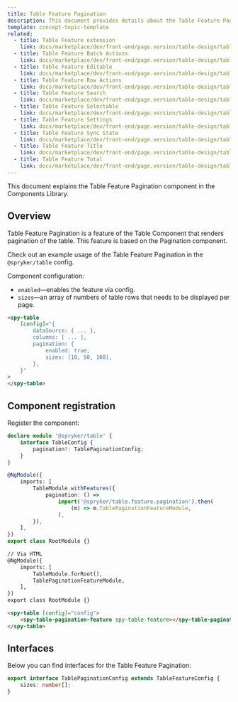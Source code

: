 ```yaml
---
title: Table Feature Pagination
description: This document provides details about the Table Feature Pagination component in the Components Library.
template: concept-topic-template
related:
  - title: Table Feature extension
    link: docs/marketplace/dev/front-end/page.version/table-design/table-features/index.html
  - title: Table Feature Batch Actions
    link: docs/marketplace/dev/front-end/page.version/table-design/table-features/table-feature-batch-actions.html
  - title: Table Feature Editable
    link: docs/marketplace/dev/front-end/page.version/table-design/table-features/table-feature-editable.html
  - title: Table Feature Row Actions
    link: docs/marketplace/dev/front-end/page.version/table-design/table-features/table-feature-row-actions.html
  - title: Table Feature Search
    link: docs/marketplace/dev/front-end/page.version/table-design/table-features/table-feature-search.html
  - title: Table Feature Selectable
    link: docs/marketplace/dev/front-end/page.version/table-design/table-features/table-feature-selectable.html
  - title: Table Feature Settings
    link: docs/marketplace/dev/front-end/page.version/table-design/table-features/table-feature-settings.html
  - title: Table Feature Sync State
    link: docs/marketplace/dev/front-end/page.version/table-design/table-features/table-feature-sync-state.html
  - title: Table Feature Title
    link: docs/marketplace/dev/front-end/page.version/table-design/table-features/table-feature-title.html
  - title: Table Feature Total
    link: docs/marketplace/dev/front-end/page.version/table-design/table-features/table-feature-total.html
---
```


This document explains the Table Feature Pagination component in the Components Library.

## Overview

Table Feature Pagination is a feature of the Table Component that renders pagination of the table.
This feature is based on the Pagination component.

Check out an example usage of the Table Feature Pagination in the `@spryker/table` config.

Component configuration:

- `enabled`—enables the feature via config.  
- `sizes`—an array of numbers of table rows that needs to be displayed per page.  

```html
<spy-table
    [config]="{
        dataSource: { ... },
        columns: [ ... ],
        pagination: {
            enabled: true,
            sizes: [10, 50, 100],
        },                                                                                           
    }"
>
</spy-table>
```

## Component registration

Register the component:

```ts
declare module '@spryker/table' {
    interface TableConfig {
        pagination?: TablePaginationConfig;
    }
}

@NgModule({
    imports: [
        TableModule.withFeatures({
            pagination: () =>
                import('@spryker/table.feature.pagination').then(
                    (m) => m.TablePaginationFeatureModule,
                ),
        }),
    ],
})
export class RootModule {}
```

```html
// Via HTML
@NgModule({
    imports: [
        TableModule.forRoot(),
        TablePaginationFeatureModule,
    ],
})
export class RootModule {}

<spy-table [config]="config">
    <spy-table-pagination-feature spy-table-feature></spy-table-pagination-feature>
</spy-table>
```

## Interfaces

Below you can find interfaces for the Table Feature Pagination:

```ts
export interface TablePaginationConfig extends TableFeatureConfig {
    sizes: number[];
}
```
